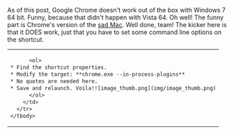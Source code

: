 <!--{Title:"Google Chrome and Windows 7 64 bit", PublishedOn:"2009-04-26T06:33:05", Intro:"As of this post, Google Chrome doesn't work out of the box with Windows 7 64 bit. Funny, because tha"} -->

As of this post, Google Chrome doesn't work out of the box with Windows 7 64 bit. Funny, because that didn't happen with Vista 64. Oh well!
The funny part is Chrome's version of the [sad Mac](http://catesmusings.files.wordpress.com/2008/03/sadmac.gif). Well done, team!
The kicker here is that it DOES work, just that you have to set some command line options on the shortcut.
  <table border="0" cellspacing="0" cellpadding="2">
    <tbody>
      <tr>
        <td valign="top">

          <ol>
    * Find the shortcut properties. 
    * Modify the target: **chrome.exe --in-process-plugins**
    * No quotes are needed here. 
    * Save and relaunch. Voila!![image_thumb.png](img/image_thumb.png)
          </ol>
        </td>
      </tr>
    </tbody>
  </table>